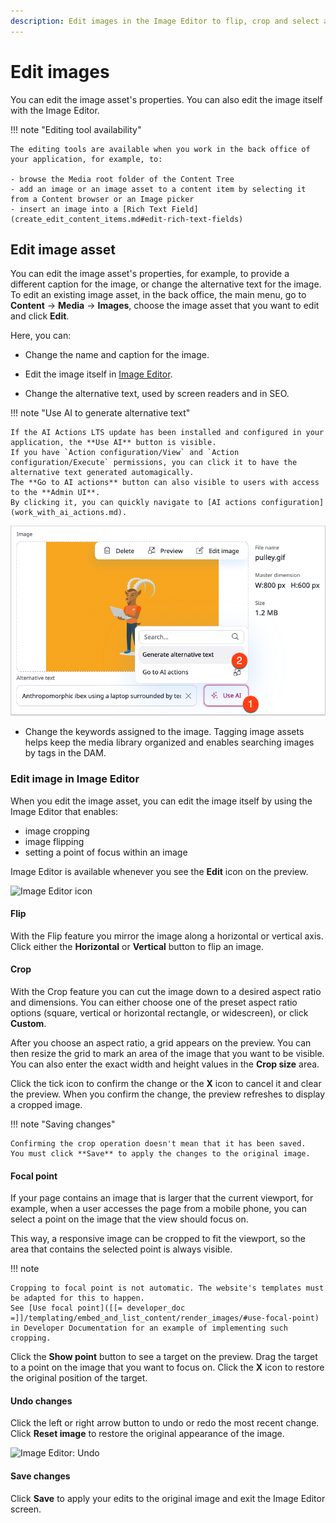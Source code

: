 ```yaml
---
description: Edit images in the Image Editor to flip, crop and select a focal point.
---
```


# Edit images

You can edit the image asset's properties.
You can also edit the image itself with the Image Editor.

!!! note "Editing tool availability"

    The editing tools are available when you work in the back office of your application, for example, to:

    - browse the Media root folder of the Content Tree
    - add an image or an image asset to a content item by selecting it from a Content browser or an Image picker
    - insert an image into a [Rich Text Field](create_edit_content_items.md#edit-rich-text-fields)

## Edit image asset

You can edit the image asset's properties, for example, to provide a different caption for the image, or change the alternative text for the image.
To edit an existing image asset, in the back office, the main menu, go to **Content** -> **Media** -> **Images**, choose the image asset that you want to edit and click **Edit**.

Here, you can:

- Change the name and caption for the image.

- Edit the image itself in [Image Editor](#edit-image-in-image-editor).

- Change the alternative text, used by screen readers and in SEO.

!!! note "Use AI to generate alternative text"

    If the AI Actions LTS update has been installed and configured in your application, the **Use AI** button is visible.
    If you have `Action configuration/View` and `Action configuration/Execute` permissions, you can click it to have the alternative text generated automagically.
    The **Go to AI actions** button can also visible to users with access to the **Admin UI**.
    By clicking it, you can quickly navigate to [AI actions configuration](work_with_ai_actions.md).

![Generate alternative text](img/alt_text_use_ai.png)

- Change the keywords assigned to the image.
Tagging image assets helps keep the media library organized and enables searching images by tags in the DAM.

### Edit image in Image Editor

When you edit the image asset, you can edit the image itself by using the Image Editor that enables:

* image cropping
* image flipping
* setting a point of focus within an image

Image Editor is available whenever you see the **Edit** icon on the preview.

![Image Editor icon](image_editor_icon.png)

#### Flip

With the Flip feature you mirror the image along a horizontal or vertical axis.
Click either the **Horizontal** or **Vertical** button to flip an image.

#### Crop

With the Crop feature you can cut the image down to a desired aspect ratio and dimensions.
You can either choose one of the preset aspect ratio options (square, vertical or horizontal rectangle, or widescreen), or click **Custom**.

After you choose an aspect ratio, a grid appears on the preview.
You can then resize the grid to mark an area of the image that you want to be visible.
You can also enter the exact width and height values in the **Crop size** area.

Click the tick icon to confirm the change or the **X** icon to cancel it and clear the preview.
When you confirm the change, the preview refreshes to display a cropped image.

!!! note "Saving changes"

    Confirming the crop operation doesn't mean that it has been saved.
    You must click **Save** to apply the changes to the original image.

#### Focal point

If your page contains an image that is larger that the current viewport, for example, when a user accesses the page from a mobile phone,  you can select a point on the image that the view should focus on.

This way, a responsive image can be cropped to fit the viewport, so the area that contains the selected point is always visible.

!!! note

    Cropping to focal point is not automatic. The website's templates must be adapted for this to happen.
    See [Use focal point]([[= developer_doc =]]/templating/embed_and_list_content/render_images/#use-focal-point) in Developer Documentation for an example of implementing such cropping.

Click the **Show point** button to see a target on the preview.
Drag the target to a point on the image that you want to focus on.
Click the **X** icon to restore the original position of the target.

#### Undo changes

Click the left or right arrow button to undo or redo the most recent change.
Click **Reset image** to restore the original appearance of the image.

![Image Editor: Undo](image_editor_undo.png)

#### Save changes

Click **Save** to apply your edits to the original image and exit the Image Editor screen.
